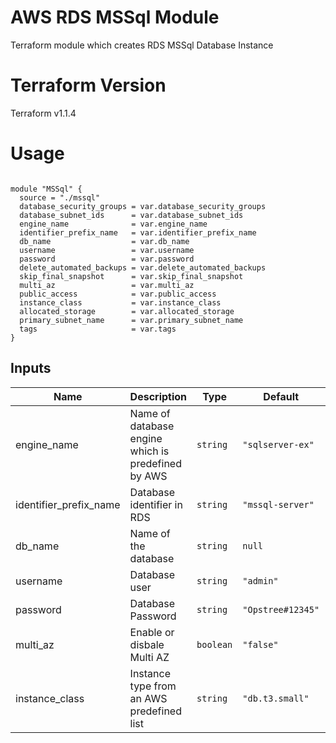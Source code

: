 AWS RDS MSSql Module
====================

Terraform module which creates RDS MSSql Database Instance

Terraform Version
=================

Terraform v1.1.4



Usage
=====

```hcl

module "MSSql" {
  source = "./mssql"
  database_security_groups = var.database_security_groups
  database_subnet_ids      = var.database_subnet_ids
  engine_name              = var.engine_name
  identifier_prefix_name   = var.identifier_prefix_name
  db_name                  = var.db_name
  username                 = var.username
  password                 = var.password
  delete_automated_backups = var.delete_automated_backups
  skip_final_snapshot      = var.skip_final_snapshot
  multi_az                 = var.multi_az
  public_access            = var.public_access
  instance_class           = var.instance_class
  allocated_storage        = var.allocated_storage
  primary_subnet_name      = var.primary_subnet_name
  tags                     = var.tags
}

```
Inputs
------
| Name | Description | Type | Default | Required |
|------|-------------|------|---------|:--------:|
| engine_name | Name of database engine which is predefined by AWS | `string` | `"sqlserver-ex"` | yes |
| identifier_prefix_name | Database identifier in RDS  | `string` | `"mssql-server"` | no |
| db_name | Name of the database | `string` | `null` | no |
| username | Database user | `string` | `"admin"` | yes |
| password | Database Password | `string` | `"Opstree#12345"` | yes |
| multi_az | Enable or disbale Multi AZ | `boolean` | `"false"` | no |
| instance_class | Instance type from an AWS predefined list | `string` | `"db.t3.small"` | yes |
